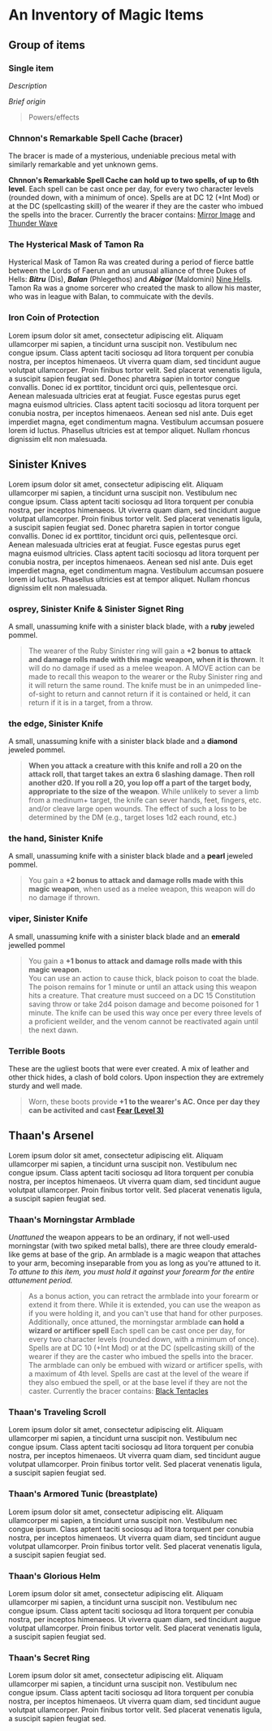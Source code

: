 # An Inventory of Magic Items

## Group of items

### Single item

*Description*

*Brief origin*

> Powers/effects



### Chnnon's Remarkable Spell Cache (bracer)

The bracer is made of a mysterious, undeniable precious metal with similarly remarkable and yet unknown gems.

**Chnnon's Remarkable Spell Cache can hold up to two spells, of up to 6th level**. Each spell can be cast once per day, for every two character levels (rounded down, with a minimum of once). Spells are at DC 12 (+Int Mod) or at the DC (spellcasting skill) of the wearer if they are the caster who imbued the spells into the bracer. Currently the bracer contains: [Mirror Image](https://www.dndbeyond.com/spells/mirror-imageImage) and [Thunder Wave](https://www.dndbeyond.com/spells/thunderwave)




### The Hysterical Mask of Tamon Ra

Hysterical Mask of Tamon Ra was created during a period of fierce battle between the Lords of Faerun and an unusual alliance of three Dukes of Hells: ***Bitru*** (Dis), ***Balan*** (Phlegethos) and ***Abigor*** (Maldomini) [Nine Hells](https://forgottenrealms.fandom.com/wiki/Nine_Hells). Tamon Ra was a gnome sorcerer who created the mask to allow his master, who was in league with Balan, to commuicate with the devils.

### Iron Coin of Protection

Lorem ipsum dolor sit amet, consectetur adipiscing elit. Aliquam ullamcorper mi sapien, a tincidunt urna suscipit non. Vestibulum nec congue ipsum. Class aptent taciti sociosqu ad litora torquent per conubia nostra, per inceptos himenaeos. Ut viverra quam diam, sed tincidunt augue volutpat ullamcorper. Proin finibus tortor velit. Sed placerat venenatis ligula, a suscipit sapien feugiat sed. Donec pharetra sapien in tortor congue convallis. Donec id ex porttitor, tincidunt orci quis, pellentesque orci. Aenean malesuada ultricies erat at feugiat. Fusce egestas purus eget magna euismod ultricies. Class aptent taciti sociosqu ad litora torquent per conubia nostra, per inceptos himenaeos. Aenean sed nisl ante. Duis eget imperdiet magna, eget condimentum magna. Vestibulum accumsan posuere lorem id luctus. Phasellus ultricies est at tempor aliquet. Nullam rhoncus dignissim elit non malesuada.

## Sinister Knives

Lorem ipsum dolor sit amet, consectetur adipiscing elit. Aliquam ullamcorper mi sapien, a tincidunt urna suscipit non. Vestibulum nec congue ipsum. Class aptent taciti sociosqu ad litora torquent per conubia nostra, per inceptos himenaeos. Ut viverra quam diam, sed tincidunt augue volutpat ullamcorper. Proin finibus tortor velit. Sed placerat venenatis ligula, a suscipit sapien feugiat sed. Donec pharetra sapien in tortor congue convallis. Donec id ex porttitor, tincidunt orci quis, pellentesque orci. Aenean malesuada ultricies erat at feugiat. Fusce egestas purus eget magna euismod ultricies. Class aptent taciti sociosqu ad litora torquent per conubia nostra, per inceptos himenaeos. Aenean sed nisl ante. Duis eget imperdiet magna, eget condimentum magna. Vestibulum accumsan posuere lorem id luctus. Phasellus ultricies est at tempor aliquet. Nullam rhoncus dignissim elit non malesuada.

### osprey, Sinister Knife & Sinister Signet Ring

A small, unassuming knife with a sinister black blade, with a **ruby** jeweled pommel.

>The wearer of the Ruby Sinister ring will gain a **+2 bonus to attack and damage rolls made with this magic weapon, when it is thrown**. It will do no damage if used as a melee weapon. A MOVE action can be made to recall this weapon to the wearer or the Ruby Sinister ring and it will return the same round. The knife must be in an unimpeded line-of-sight to return and cannot return if it is contained or held, it can return if it is in a target, from a throw.

### the edge, Sinister Knife

A small, unassuming knife with a sinister black blade and a **diamond** jeweled pommel.

>**When you attack a creature with this knife and roll a 20 on the attack roll, that target takes an extra 6 slashing damage. Then roll another d20. If you roll a 20, you lop off a part of the target body, appropriate to the size of the weapon**. While unlikely to sever a limb from a medinum+ target, the knife can sever hands, feet, fingers, etc. and/or cleave large open wounds. The effect of such a loss to be determined by the DM (e.g., target loses 1d2 each round, etc.)

### the hand, Sinister Knife

A small, unassuming knife with a sinister black blade and a **pearl** jeweled pommel.

> You gain a **+2 bonus to attack and damage rolls made with this magic weapon**, when used as a melee weapon, this weapon will do no damage if thrown.


### viper, Sinister Knife

A small, unassuming knife with a sinister black blade and an **emerald** jewelled pommel

> You gain a **+1 bonus to attack and damage rolls made with this magic weapon.**<br> You can use an action to cause thick, black poison to coat the blade. The poison remains for 1 minute or until an attack using this weapon hits a creature. That creature must succeed on a DC 15 Constitution saving throw or take 2d4 poison damage and become poisoned for 1 minute. The knife can be used this way once per every three levels of a proficient weilder, and the venom cannot be reactivated again until the next dawn.

### Terrible Boots

These are the ugliest boots that were ever created. A mix of leather and other thick hides, a clash of bold colors. Upon inspection they are extremely sturdy and well made.

> Worn, these boots provide **+1 to the wearer's AC. Once per day they can be activited and cast [Fear (Level 3)](https://www.dndbeyond.com/spells/fear)**

## Thaan's Arsenel

Lorem ipsum dolor sit amet, consectetur adipiscing elit. Aliquam ullamcorper mi sapien, a tincidunt urna suscipit non. Vestibulum nec congue ipsum. Class aptent taciti sociosqu ad litora torquent per conubia nostra, per inceptos himenaeos. Ut viverra quam diam, sed tincidunt augue volutpat ullamcorper. Proin finibus tortor velit. Sed placerat venenatis ligula, a suscipit sapien feugiat sed.

### Thaan's Morningstar Armblade

*Unattuned* the weapon appears to be an ordinary, if not well-used morningstar (with two spiked metal balls), there are three cloudy emerald-like gems at base of the grip. An armblade is a magic weapon that attaches to your arm, becoming inseparable from you as long as you're attuned to it. *To attune to this item, you must hold it against your forearm for the entire attunement period.*

> As a bonus action, you can retract the armblade into your forearm or extend it from there. While it is extended, you can use the weapon as if you were holding it, and you can't use that hand for other purposes.<br>Additionally, once attuned, the morningstar armblade **can hold a wizard or artificer spell** Each spell can be cast once per day, for every two character levels (rounded down, with a minimum of once). Spells are at DC 10 (+Int Mod) or at the DC (spellcasting skill) of the wearer if they are the caster who imbued the spells into the bracer. The armblade can only be embued with wizard or artificer spells, with a maximum of 4th level. Spells are cast at the level of the weare if they also embued the spell, or at the base level if they are not the caster. Currently the bracer contains: [Black Tentacles](https://www.dndbeyond.com/spells/black-tentacles#:~:text=Dungeons%20and%20Dragons%20%28D%26D%29%20Fifth%20Edition%20%285e%29%20Spell,on%20ground%20that%20you%20can%20see%20within%20range.)

### Thaan's Traveling Scroll

Lorem ipsum dolor sit amet, consectetur adipiscing elit. Aliquam ullamcorper mi sapien, a tincidunt urna suscipit non. Vestibulum nec congue ipsum. Class aptent taciti sociosqu ad litora torquent per conubia nostra, per inceptos himenaeos. Ut viverra quam diam, sed tincidunt augue volutpat ullamcorper. Proin finibus tortor velit. Sed placerat venenatis ligula, a suscipit sapien feugiat sed.

### Thaan's Armored Tunic (breastplate)

Lorem ipsum dolor sit amet, consectetur adipiscing elit. Aliquam ullamcorper mi sapien, a tincidunt urna suscipit non. Vestibulum nec congue ipsum. Class aptent taciti sociosqu ad litora torquent per conubia nostra, per inceptos himenaeos. Ut viverra quam diam, sed tincidunt augue volutpat ullamcorper. Proin finibus tortor velit. Sed placerat venenatis ligula, a suscipit sapien feugiat sed.

### Thaan's Glorious Helm

Lorem ipsum dolor sit amet, consectetur adipiscing elit. Aliquam ullamcorper mi sapien, a tincidunt urna suscipit non. Vestibulum nec congue ipsum. Class aptent taciti sociosqu ad litora torquent per conubia nostra, per inceptos himenaeos. Ut viverra quam diam, sed tincidunt augue volutpat ullamcorper. Proin finibus tortor velit. Sed placerat venenatis ligula, a suscipit sapien feugiat sed.

### Thaan's Secret Ring

Lorem ipsum dolor sit amet, consectetur adipiscing elit. Aliquam ullamcorper mi sapien, a tincidunt urna suscipit non. Vestibulum nec congue ipsum. Class aptent taciti sociosqu ad litora torquent per conubia nostra, per inceptos himenaeos. Ut viverra quam diam, sed tincidunt augue volutpat ullamcorper. Proin finibus tortor velit. Sed placerat venenatis ligula, a suscipit sapien feugiat sed.


